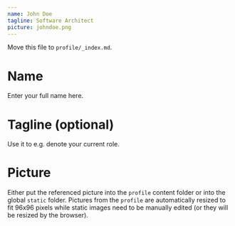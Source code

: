 ```yaml
---
name: John Doe
tagline: Software Architect
picture: johndoe.png
---
```


Move this file to `profile/_index.md`.

# Name

Enter your full name here.

# Tagline (optional)

Use it to e.g. denote your current role.

# Picture

Either put the referenced picture into the `profile` content folder or into the global `static` folder.
Pictures from the `profile` are automatically resized to fit 96x96 pixels while static images need to be manually edited (or they will be resized by the browser).

